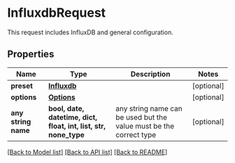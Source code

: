 # InfluxdbRequest

This request includes InfluxDB and general configuration. 

## Properties
Name | Type | Description | Notes
------------ | ------------- | ------------- | -------------
**preset** | [**Influxdb**](Influxdb.md) |  | [optional] 
**options** | [**Options**](Options.md) |  | [optional] 
**any string name** | **bool, date, datetime, dict, float, int, list, str, none_type** | any string name can be used but the value must be the correct type | [optional]

[[Back to Model list]](../README.md#documentation-for-models) [[Back to API list]](../README.md#documentation-for-api-endpoints) [[Back to README]](../README.md)


